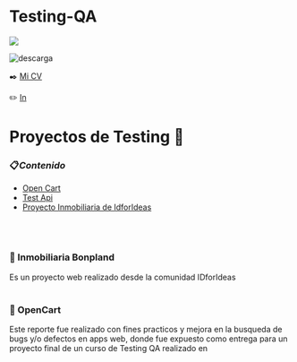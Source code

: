 # Testing-QA

<p align="left">
  <a href="https://skillicons.dev">
    <img src="https://skillicons.dev/icons?i=html,js,css,mysql,react,vscode,figma,docker,selenium" />
  </a>
</p>


![descarga](https://user-images.githubusercontent.com/86979361/187540414-5f58deaa-2201-456a-b358-d3d37be24dfb.jpg)

✒️ [Mi CV](./Docs/CV%20-%20Maxi%20Barbosa.pdf)

✏️ [In](https://www.linkedin.com/in/maxi-barbosa/)

# Proyectos de Testing 📒

### 📋<em>Contenido</em>
- [Open Cart](../Testing-QA/Docs/TestingOpenCart.pdf) 
- [Test Api](../Testing-QA/Docs/Apimon_MaximilianoBarbosa.pdf)
- [Proyecto Inmobiliaria de IdforIdeas](https://github.com/MaxiBarbo/Testing_Bonpland/blob/main/READMEmd)
<br/>
<br/>

<h3 align="left">🔹 Inmobiliaria Bonpland</h3>
Es un proyecto web realizado desde la comunidad IDforIdeas
<br/>
<br/>

<h3 align="left">🔹 OpenCart</h3>
Este reporte fue realizado con fines practicos y mejora en la busqueda de bugs y/o defectos en apps web, donde fue expuesto como entrega para un proyecto final de un curso de Testing QA realizado en 
    
